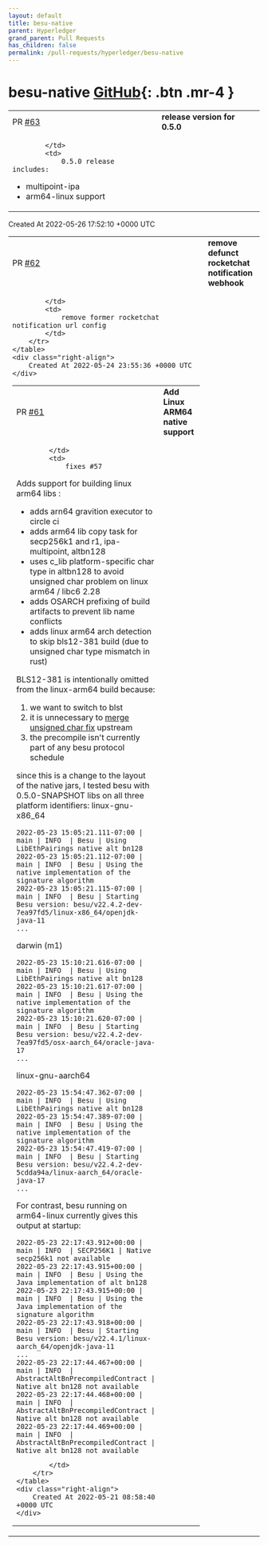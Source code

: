 ```yaml
---
layout: default
title: besu-native
parent: Hyperledger
grand_parent: Pull Requests
has_children: false
permalink: /pull-requests/hyperledger/besu-native
---
```


# besu-native <span class="fs-3 right-align">[GitHub](https://github.com/hyperledger/besu-native){: .btn .mr-4 }</span>


<div>
    <table>
        <tr>
            <td>
                PR <a href="https://github.com/hyperledger/besu-native/pull/63" class=".btn">#63</a>
            </td>
            <td>
                <b>
                    release version for 0.5.0
                </b>
            </td>
        </tr>
        <tr>
            <td>
                
            </td>
            <td>
                0.5.0 release includes:
 * multipoint-ipa 
 * arm64-linux support
            </td>
        </tr>
    </table>
    <div class="right-align">
        Created At 2022-05-26 17:52:10 +0000 UTC
    </div>
</div>

<div>
    <table>
        <tr>
            <td>
                PR <a href="https://github.com/hyperledger/besu-native/pull/62" class=".btn">#62</a>
            </td>
            <td>
                <b>
                    remove defunct rocketchat notification webhook
                </b>
            </td>
        </tr>
        <tr>
            <td>
                
            </td>
            <td>
                remove former rocketchat notification url config
            </td>
        </tr>
    </table>
    <div class="right-align">
        Created At 2022-05-24 23:55:36 +0000 UTC
    </div>
</div>

<div>
    <table>
        <tr>
            <td>
                PR <a href="https://github.com/hyperledger/besu-native/pull/61" class=".btn">#61</a>
            </td>
            <td>
                <b>
                    Add Linux ARM64 native support
                </b>
            </td>
        </tr>
        <tr>
            <td>
                
            </td>
            <td>
                fixes #57

Adds support for building linux arm64 libs :

* adds arn64 gravition executor to circle ci
* adds arm64 lib copy task for secp256k1 and r1, ipa-multipoint, altbn128
* uses c_lib platform-specific char type in altbn128 to avoid unsigned char problem on linux arm64 / libc6 2.28
* adds OSARCH prefixing of build artifacts to prevent lib name conflicts 
* adds linux arm64 arch detection to skip bls12-381 build (due to unsigned char type mismatch in rust)

BLS12-381 is intentionally omitted from the linux-arm64 build because:
  1. we want to switch to blst
  2. it is unnecessary to [merge unsigned char fix](https://github.com/matter-labs/eip1962/pull/19) upstream
  3. the precompile isn't currently part of any besu protocol schedule 


since this is a change to the layout of the native jars, I tested besu with 0.5.0-SNAPSHOT libs on all three platform identifiers:
linux-gnu-x86_64
```
2022-05-23 15:05:21.111-07:00 | main | INFO  | Besu | Using LibEthPairings native alt bn128
2022-05-23 15:05:21.112-07:00 | main | INFO  | Besu | Using the native implementation of the signature algorithm
2022-05-23 15:05:21.115-07:00 | main | INFO  | Besu | Starting Besu version: besu/v22.4.2-dev-7ea97fd5/linux-x86_64/openjdk-java-11
...
```

darwin (m1)
```
2022-05-23 15:10:21.616-07:00 | main | INFO  | Besu | Using LibEthPairings native alt bn128
2022-05-23 15:10:21.617-07:00 | main | INFO  | Besu | Using the native implementation of the signature algorithm
2022-05-23 15:10:21.620-07:00 | main | INFO  | Besu | Starting Besu version: besu/v22.4.2-dev-7ea97fd5/osx-aarch_64/oracle-java-17
...
```

linux-gnu-aarch64
```
2022-05-23 15:54:47.362-07:00 | main | INFO  | Besu | Using LibEthPairings native alt bn128
2022-05-23 15:54:47.389-07:00 | main | INFO  | Besu | Using the native implementation of the signature algorithm
2022-05-23 15:54:47.419-07:00 | main | INFO  | Besu | Starting Besu version: besu/v22.4.2-dev-5cdda94a/linux-aarch_64/oracle-java-17
...
```



For contrast, besu running on arm64-linux currently gives this output at startup:
```
2022-05-23 22:17:43.912+00:00 | main | INFO  | SECP256K1 | Native secp256k1 not available
2022-05-23 22:17:43.915+00:00 | main | INFO  | Besu | Using the Java implementation of alt bn128
2022-05-23 22:17:43.915+00:00 | main | INFO  | Besu | Using the Java implementation of the signature algorithm
2022-05-23 22:17:43.918+00:00 | main | INFO  | Besu | Starting Besu version: besu/v22.4.1/linux-aarch_64/openjdk-java-11
...
2022-05-23 22:17:44.467+00:00 | main | INFO  | AbstractAltBnPrecompiledContract | Native alt bn128 not available
2022-05-23 22:17:44.468+00:00 | main | INFO  | AbstractAltBnPrecompiledContract | Native alt bn128 not available
2022-05-23 22:17:44.469+00:00 | main | INFO  | AbstractAltBnPrecompiledContract | Native alt bn128 not available
```
            </td>
        </tr>
    </table>
    <div class="right-align">
        Created At 2022-05-21 08:58:40 +0000 UTC
    </div>
</div>

